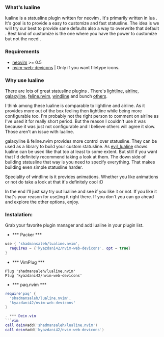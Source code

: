 ### What's lualine

lualine is a statusline plugin written for neovim . It's primarily written in
lua . It's goal is to provide a easy to customize and fast statusline.
The idea is we will try our best to provide sane defaults also a way to
overwrite that default . Best kind of customize is the one where you have
the power to customize but not the need .

### Requirements

- [neovim](https://github.com/neovim/neovim) >= 0.5
- [nvim-web-devicons](https://github.com/kyazdani42/nvim-web-devicons) | Only
  if you want filetype icons.

### Why use lualine

There are lots of great statusline plugins . There's [lightline](https://github.com/itchyny/lightline.vim),
[airline](https://github.com/vim-airline/vim-airline),
[galaxyline](https://github.com/glepnir/galaxyline.nvim),
[feline.nvim](https://github.com/famiu/feline.nvim),
[windline](https://github.com/windwp/windline.nvim) and bunch [others](https://github.com/rockerBOO/awesome-neovim#statusline).

I think among these lualine is comparable to lightline and airline. As
it provides more out of the box feeling then lightline while being more
configurable too. I'm probably not the right person to comment on airline as
I've used it for really short period. But the reason I couldn't use it was
because it was just not configurable and I believe others will agree it slow.
Those aren't an issue with lualine.

galaxyline & feline.nvim provides more control over statusline. They can be used
as a library to build your custom statusline. As 
[evil_lualine](https://github.com/shadmansaleh/lualine.nvim/blob/master/examples/evil_lualine.lua)
shows lualine can be used like that too at least to some extent.
But still if you want that I'd definitely recommend taking a look at them.
The down side of building statusline that way is you need to specify everything.
That makes building even simple statusline harder.

Speciality of windline is it provides animations. Whether you like animations
or not do take a look at that it's
definitely cool :D

In the end I'll just say try out lualine and see if you like it or not.
If you like it that's your reason for use]ing it right there. If you don't
you can go ahead and explore the other options, enjoy.


### Instalation:

Grab your favorite plugin manager and add lualine in your plugin list.

- *** Packer ***
```lua
use { 'shadmansaleh/lualine.nvim',
  requires = {'kyazdani42/nvim-web-devicons', opt = true}
}
```
- *** VimPlug ***
```vim
Plug 'shadmansaleh/lualine.nvim'
Plug 'kyazdani42/nvim-web-devicons'
```

- *** paq.nvim ***
```lua
require'paq' {
  'shadmansaleh/lualine.nvim',
  'kyazdani42/nvim-web-devicons'
}

- *** Dein.vim
```vim
call dein#add('shadmansaleh/lualine.nvim')
call dein#add('kyazdani42/nvim-web-devicons')
```
